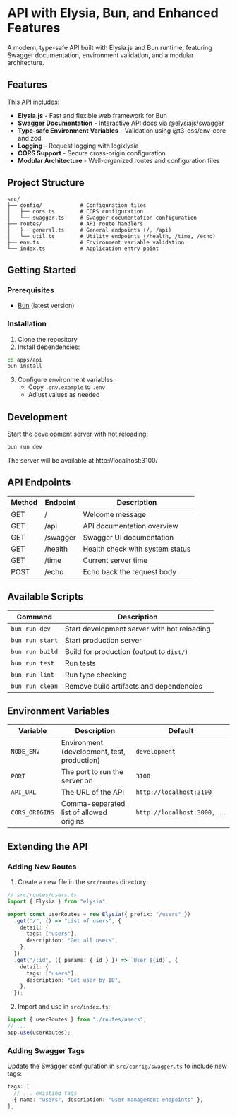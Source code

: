 # API with Elysia, Bun, and Enhanced Features

A modern, type-safe API built with Elysia.js and Bun runtime, featuring Swagger documentation, environment validation, and a modular architecture.

## Features

This API includes:

- **Elysia.js** - Fast and flexible web framework for Bun
- **Swagger Documentation** - Interactive API docs via @elysiajs/swagger
- **Type-safe Environment Variables** - Validation using @t3-oss/env-core and zod
- **Logging** - Request logging with logixlysia
- **CORS Support** - Secure cross-origin configuration
- **Modular Architecture** - Well-organized routes and configuration files

## Project Structure

```
src/
├── config/            # Configuration files
│   ├── cors.ts        # CORS configuration
│   └── swagger.ts     # Swagger documentation configuration
├── routes/            # API route handlers
│   ├── general.ts     # General endpoints (/, /api)
│   └── util.ts        # Utility endpoints (/health, /time, /echo)
├── env.ts             # Environment variable validation
└── index.ts           # Application entry point
```

## Getting Started

### Prerequisites

- [Bun](https://bun.sh/) (latest version)

### Installation

1. Clone the repository
2. Install dependencies:

```bash
cd apps/api
bun install
```

3. Configure environment variables:
   - Copy `.env.example` to `.env`
   - Adjust values as needed

## Development

Start the development server with hot reloading:

```bash
bun run dev
```

The server will be available at http://localhost:3100/

## API Endpoints

| Method | Endpoint | Description                     |
| ------ | -------- | ------------------------------- |
| GET    | /        | Welcome message                 |
| GET    | /api     | API documentation overview      |
| GET    | /swagger | Swagger UI documentation        |
| GET    | /health  | Health check with system status |
| GET    | /time    | Current server time             |
| POST   | /echo    | Echo back the request body      |

## Available Scripts

| Command         | Description                                 |
| --------------- | ------------------------------------------- |
| `bun run dev`   | Start development server with hot reloading |
| `bun run start` | Start production server                     |
| `bun run build` | Build for production (output to `dist/`)    |
| `bun run test`  | Run tests                                   |
| `bun run lint`  | Run type checking                           |
| `bun run clean` | Remove build artifacts and dependencies     |

## Environment Variables

| Variable       | Description                                 | Default                     |
| -------------- | ------------------------------------------- | --------------------------- |
| `NODE_ENV`     | Environment (development, test, production) | `development`               |
| `PORT`         | The port to run the server on               | `3100`                      |
| `API_URL`      | The URL of the API                          | `http://localhost:3100`     |
| `CORS_ORIGINS` | Comma-separated list of allowed origins     | `http://localhost:3000,...` |

## Extending the API

### Adding New Routes

1. Create a new file in the `src/routes` directory:

```typescript
// src/routes/users.ts
import { Elysia } from "elysia";

export const userRoutes = new Elysia({ prefix: "/users" })
  .get("/", () => "List of users", {
    detail: {
      tags: ["users"],
      description: "Get all users",
    },
  })
  .get("/:id", ({ params: { id } }) => `User ${id}`, {
    detail: {
      tags: ["users"],
      description: "Get user by ID",
    },
  });
```

2. Import and use in `src/index.ts`:

```typescript
import { userRoutes } from "./routes/users";
// ...
app.use(userRoutes);
```

### Adding Swagger Tags

Update the Swagger configuration in `src/config/swagger.ts` to include new tags:

```typescript
tags: [
  // ... existing tags
  { name: "users", description: "User management endpoints" },
],
```
